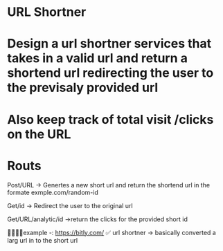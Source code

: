 # URL Shortner

# Design a url shortner services that takes in a valid url and return a shortend url redirecting the user to the previsaly provided url


# Also keep track of total visit /clicks on the URL

# Routs

Post/URL -> Genertes a new short url and return the shortend url in the formate exmple.com/random-id


Get/id -> Redirect the user to the original url

Get/URL/analytic/id ->return the clicks for the provided short id



🐦‍🔥🐦‍🔥example -: https://bitly.com/
✅  url shortner ->
basically converted a larg url in to the short url
